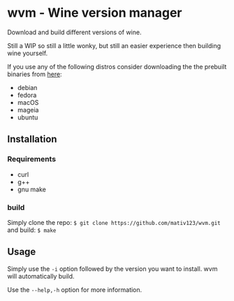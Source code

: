 # wvm - Wine version manager
Download and build different versions of wine.

Still a WIP so still a little wonky, but still an easier experience then building wine yourself.

If you use any of the following distros consider downloading the the prebuilt binaries from [here](https://dl.winehq.org/wine-builds/):
- debian
- fedora
- macOS
- mageia
- ubuntu

## Installation
### Requirements
- curl
- g++
- gnu make

### build
Simply clone the repo:
`$ git clone https://github.com/mativ123/wvm.git`
and build:
`$ make`

## Usage
Simply use the `-i` option followed by the version you want to install. wvm will automatically build.
  
Use the `--help,-h` option for more information.

